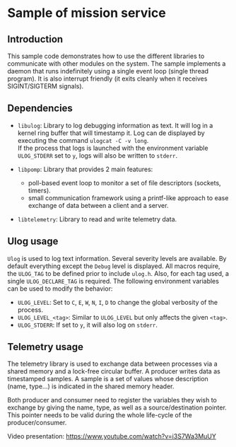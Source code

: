 
# Sample of mission service

## Introduction

This sample code demonstrates how to use the different libraries to communicate
with other modules on the system. The sample implements a daemon that runs
indefinitely using a single event loop (single thread program). It is also
interrupt friendly (it exits cleanly when it receives SIGINT/SIGTERM signals).

## Dependencies

* `libulog`: Library to log debugging information as text. It will log in a
  kernel ring buffer that will timestamp it. Log can de displayed by executing
  the command `ulogcat -C -v long`.<br>
  If the process that logs is launched with the environment variable
  `ULOG_STDERR` set to `y`, logs will also be written to `stderr`.

* `libpomp`: Library that provides 2 main features:
  * poll-based event loop to monitor a set of file descriptors (sockets,
    timers).
  * small communication framework using a printf-like approach to ease exchange
    of data between a client and a server.

* `libtelemetry`: Library to read and write telemetry data.

## Ulog usage

`Ulog` is used to log text information. Several severity levels are available.
By default everything except the `Debug` level is displayed. All macros require,
the `ULOG_TAG` to be defined prior to include `ulog.h`. Also, for each tag used,
a single `ULOG_DECLARE_TAG` is required. The following environment variables can
be used to modify the behavior:

* `ULOG_LEVEL`: Set to `C`, `E`, `W`, `N`, `I`, `D` to change the global
  verbosity of the process.
* `ULOG_LEVEL_<tag>`: Similar to `ULOG_LEVEL` but only affects the given
  `<tag>`.
* `ULOG_STDERR`: If set to `y`, it will also log on `stderr`.

## Telemetry usage

The telemetry library is used to exchange data between processes via a shared
memory and a lock-free circular buffer. A producer writes data as timestamped
samples. A sample is a set of values whose description (name, type...) is
indicated in the shared memory header.

Both producer and consumer need to register the variables they wish to exchange
by giving the name, type, as well as a source/destination pointer. This pointer
needs to be valid during the whole life-cycle of the producer/consumer.

Video presentation: https://www.youtube.com/watch?v=i3S7Wa3MuUY
